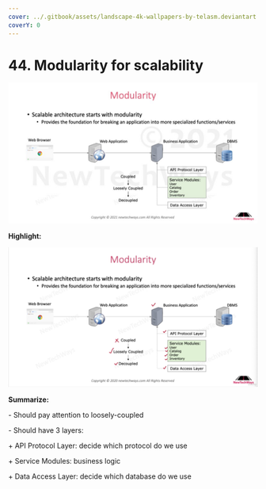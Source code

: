 ```yaml
---
cover: ../.gitbook/assets/landscape-4k-wallpapers-by-telasm.deviantart.com (33).jpg
coverY: 0
---
```


# 44. Modularity for scalability

![](<../.gitbook/assets/image (72).png>)

**Highlight:**

![](<../.gitbook/assets/image (76).png>)

**Summarize:**

\- Should pay attention to loosely-coupled

\- Should have 3 layers:&#x20;

&#x20;   \+ API Protocol Layer: decide which protocol do we use

&#x20;   \+ Service Modules: business logic

&#x20;   \+ Data Access Layer: decide which database do we use
